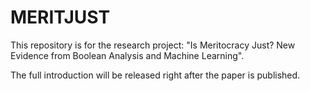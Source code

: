 # MERITJUST
This repository is for the research project: "Is Meritocracy Just? New Evidence from Boolean Analysis and Machine Learning".

The full introduction will be released right after the paper is published.
